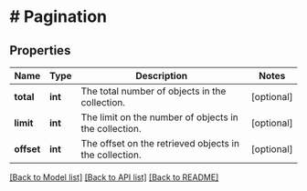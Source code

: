 # # Pagination

## Properties

Name | Type | Description | Notes
------------ | ------------- | ------------- | -------------
**total** | **int** | The total number of objects in the collection. | [optional]
**limit** | **int** | The limit on the number of objects in the collection. | [optional]
**offset** | **int** | The offset on the retrieved objects in the collection. | [optional]

[[Back to Model list]](../../README.md#models) [[Back to API list]](../../README.md#endpoints) [[Back to README]](../../README.md)
